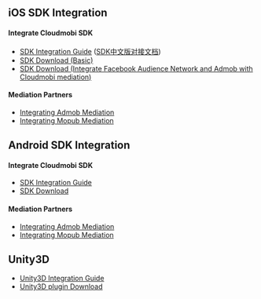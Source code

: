 ## iOS SDK Integration

#### Integrate Cloudmobi SDK

- [SDK Integration Guide](https://github.com/cloudmobi/CloudmobiSSP/blob/master/ios-sdk.md)
 ([SDK中文版对接文档](https://github.com/cloudmobi/CloudmobiSSP/blob/master/CloudMobi-iOS_CTSDK_入门指南.md))
- [SDK Download (Basic)](https://github.com/cloudmobi/CloudmobiSSP/blob/master/(CT)iOS-SDK.zip)
- [SDK Download (Integrate Facebook Audience Network and Admob with Cloudmobi mediation)](https://github.com/cloudmobi/CloudmobiSSP/blob/master/iOS-SDK.zip)

#### Mediation Partners

- [Integrating Admob Mediation](https://github.com/cloudmobi/CloudmobiSSP/blob/master/iOS_CTSDK_Adapter-For-Admob.zip)
- [Integrating Mopub Mediation](https://github.com/cloudmobi/CloudmobiSSP/blob/master/CTADSDKForMopub.zip)

## Android SDK Integration

#### Integrate Cloudmobi SDK

- [SDK Integration Guide](https://github.com/cloudmobi/AndroidSDK/blob/master/AndroidSDK_Integration_Guide.md)
- [SDK Download](https://github.com/cloudmobi/AndroidSDK/blob/master/AndroidSDK.zip)

#### Mediation Partners

- [Integrating Admob Mediation](https://github.com/cloudmobi/AndroidSDK/blob/master/AdMob_Mediation_Integration_Guide_For_Android.md)
- [Integrating Mopub Mediation](https://github.com/cloudmobi/AndroidSDK/blob/master/Mopub_Mediation_Integration_Guide_For_Android.md)

##  Unity3D 

- [Unity3D Integration Guide](https://github.com/cloudmobi/CloudmobiSSP/blob/master/u3d-sdk.md)
- [Unity3D plugin Download](https://github.com/cloudmobi/CloudmobiSSP/blob/master/U3D-CTServiceSDK.unitypackage.zip)

